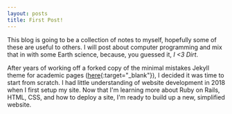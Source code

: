 ```yaml
---
layout: posts
title: First Post!
---
```


This blog is going to be a collection of notes to myself, hopefully some of these are useful to others. I will post about computer programming and mix that in with some Earth science, because, you guessed it, *I <3 Dirt*.

After years of working off a forked copy of the minimal mistakes Jekyll theme for academic pages ([here](https://github.com/academicpages/academicpages.github.io){:target="_blank"}), I decided it was time to start from scratch. I had little understanding of website development in 2018 when I first setup my site. Now that I'm learning more about Ruby on Rails, HTML, CSS, and how to deploy a site, I'm ready to build up a new, simplified website.

